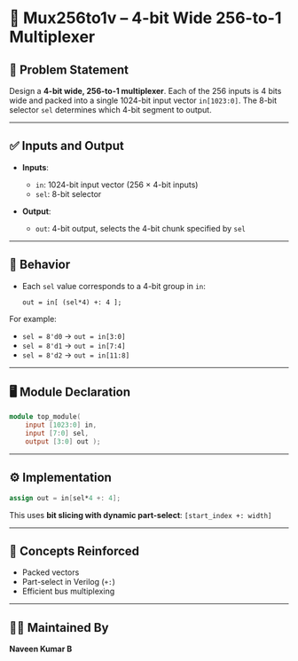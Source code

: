 # 🔀 Mux256to1v – 4-bit Wide 256-to-1 Multiplexer

## 📘 Problem Statement

Design a **4-bit wide, 256-to-1 multiplexer**. Each of the 256 inputs is 4 bits wide and packed into a single 1024-bit input vector `in[1023:0]`. The 8-bit selector `sel` determines which 4-bit segment to output.

---

## ✅ Inputs and Output

- **Inputs**:
  - `in`: 1024-bit input vector (256 × 4-bit inputs)
  - `sel`: 8-bit selector

- **Output**:
  - `out`: 4-bit output, selects the 4-bit chunk specified by `sel`

---

## 🧠 Behavior

- Each `sel` value corresponds to a 4-bit group in `in`:
  ```
  out = in[ (sel*4) +: 4 ];
  ```

For example:
- `sel = 8'd0` → `out = in[3:0]`
- `sel = 8'd1` → `out = in[7:4]`
- `sel = 8'd2` → `out = in[11:8]`

---

## 🖥️ Module Declaration

```verilog
module top_module( 
    input [1023:0] in,
    input [7:0] sel,
    output [3:0] out );
```

---

## ⚙️ Implementation

```verilog
assign out = in[sel*4 +: 4];
```

This uses **bit slicing with dynamic part-select**: `[start_index +: width]`

---


## 🧩 Concepts Reinforced

- Packed vectors
- Part-select in Verilog (`+:`)
- Efficient bus multiplexing

---

## 🧑‍💻 Maintained By

**Naveen Kumar B**
